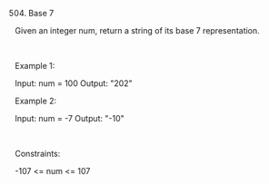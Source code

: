 504. Base 7

Given an integer num, return a string of its base 7 representation.

 

Example 1:

Input: num = 100
Output: "202"


Example 2:

Input: num = -7
Output: "-10"


 

Constraints:

-107 <= num <= 107